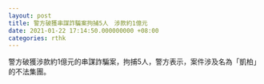 ```yaml
---
layout: post
title: 警方破獲串謀詐騙案拘捕5人　涉款約1億元
date: 2021-01-22 17:14:50.000000000 +08:00
categories: rthk
---
```


警方破獲涉款約1億元的串謀詐騙案，拘捕5人，警方表示，案件涉及名為「凱柏」的不法集團。
